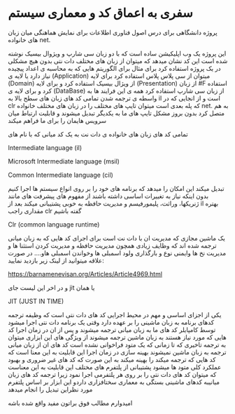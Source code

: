 # سفری به اعماق کد و معماری سیستم
پروژه دانشگاهی برای درس اصول فناوری اطلاعات برای نمایش هماهنگی میان زبان های خانواده net. 


این پروژه یک وب اپلیکیشن ساده است که با دو زبان سی شارپ و ویژوال بیسیک نوشته شده است 
این کد نشان میدهد که میتوان از زبان های مختلف دات نتی بدون هیچ مشکلی در یک پروژه استفاده کرد برای مثال برای الگوریتم هایی که به محاسبه ی اعداد پیچیده نیاز دارد یا لایه ی (Application) میتوان از سی پلاس پلاس استفاده کرد برای لایه (Domain) از ویژال بیسیک استفاده کرد و برای لایه (Presentation) از زبان #F استفاده کرد و برای لایه ی (DataBase) از زبان سی شارپ استفاده کرد همه ی این فرایند ها به واسطه ی ترجمه شدن تمامی کد های زبان های سطح بالا به il است و از انجایی که در clr که پله بعدی است میتوان تایپ های مختلف را در زبان های مختلف خانواده net. به هم متصل کرد بدون بروز مشکل تایپ های ما به یکدیگر تبدیل میشوند و قابلیت ارتباط میان سرویس هایمان را برای ما فراهم میکند

تمامی کد های زبان های خانواده ی دات نت به یک کد میانی که با نام های

Intermediate language (il)

Microsoft Intermediate language (msil)

Common Intermediate language (cil)

تبدیل میکند این امکان را میدهد که برنامه های خود را بر روی انواع سیستم ها اجرا کنیم بدون اینکه نیاز به
تغییرات اساسی داشته باشند از مفهوم های پیشرفت های مانند ژنریکها، وراثت، پلیمورفیسم و مدیریت حافظه
به خوبی پشتیبانی میکند
بعد از il بهتره مقداری راجب clr گفته باشیم 

Clr (common language runtime)

یک ماشین مجازی که مدیریت ان با دات نت است برای اجرای کد هایی که به زبان میانی ترجمه شده اند که
وظایف زیادی همچون مدیریت حافظه و مدیریت کردن استثنا ها و مدیریت نخ ها وایمنی نوع و بارگذاری
ولود اسمبلی ها وخواندن اسمبلی هاو....
در صورت علاقه میتوانید از لینک زیر بازدید نمایید:

https://barnamenevisan.org/Articles/Article4969.html

و در اخر این لیست جای jit یا همان 

JIT (JUST IN TIME)

یکی از اجزای اساسی و مهم در محیط اجرایی کد های دات نتی است که وظیفه ترجمه کدهای برنامه به زبان
ماشینی را بر عهده دارد وقتی یک برنامه دات نتی اجرا میشود توسط کامپایلر کد های ما به زبان میانی
ترجمه میشوند و پس از ان در زمان اجرا کد هایی که مورد نیاز هستند به زبان ماشین ترجمه میشوند از
ویژگی های این ابزاری میتوان به ترجمه تاخیری که تا زمانی که یک متود فراخوانی نشده است کد های
ان از زبان میانی ترجمه به زبان ماشین نمیشوند
بهینه سازی در زمان اجرا این قابلیت به این معنا است که کد هایی که ترجمه میکند را بهینه میکند به این
صورت که کد های غیر ضروری و بهبود عملکرد کلی متود ها میشود
پشتیبانی از پلتفرم های مختلف این قابلیت به این معناست که میتوان کد های دات نتی را بر روی هر پلتفرمی
اجرا نمود زیرا ترجمه کد های زبان میانیبه کدهای ماشینی بستگی به معماری سختافزاری داردو این
ابزار بر اساس پلتفرم مورد نظراین تبدیل را انجام میدهد


امیدوارم مطالب فوق براتون مفید واقع شده باشه 
